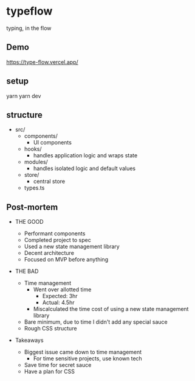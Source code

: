 # typeflow

typing, in the flow

## Demo

https://type-flow.vercel.app/

## setup

yarn
yarn dev

## structure

- src/
    - components/
        - UI components
    - hooks/
        - handles application logic and wraps state
    - modules/
        - handles isolated logic and default values
    - store/
        - central store
    - types.ts

## Post-mortem

- THE GOOD
  - Performant components
  - Completed project to spec
  - Used a new state management library
  - Decent architecture
  - Focused on MVP before anything

- THE BAD
  - Time management
    - Went over allotted time
      - Expected: 3hr
      - Actual: 4.5hr
    - Miscalculated the time cost of using a new state management library
  - Bare minimum, due to time I didn't add any special sauce
  - Rough CSS structure

- Takeaways
  - Biggest issue came down to time management
    - For time sensitive projects, use known tech
  - Save time for secret sauce
  - Have a plan for CSS
